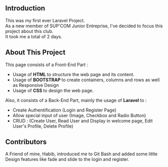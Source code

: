 ## Introduction

This was my first ever Laravel Project. <br>
As a new member of SUP'COM Junior Entreprise, I've decided to focus this project about this club. <br>
It took me a total of 2 days.

## About This Project

This page consists of a Front-End Part : 

- Usage of <b> HTML </b> to structure the web page and its content.
- Usage of <b> BOOTSTRAP </b> to create containers, columns and rows as well as Responsive Design
- Usage of <b> CSS </b> to design the web page.

Also, it consists of a Back-End Part, mainly the usage of <b> Laravel </b> to :

- Create Authentification (Login and Register Page)
- Allow special input of user (Image, Checkbox and Radio Button)
- CRUD : (Create User, Read User and Display in welcome page, Edit User's Profile, Delete Profile)

## Contributors

A Friend of mine, Habib, introduced me to Git Bash and added some little Design features like fade and slide to the login and register.
